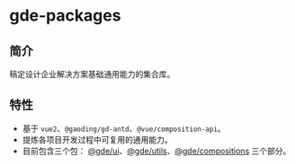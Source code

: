 # gde-packages

## 简介

稿定设计企业解决方案基础通用能力的集合库。

## 特性

- 基于 `vue2`、`@gaoding/gd-antd`、`@vue/composition-api`。
- 提炼各项目开发过程中可复用的通用能力。
- 目前包含三个包： [@gde/ui](./ui/)、[@gde/utils](./utils/)、[@gde/compositions](./compositions/) 三个部分。
